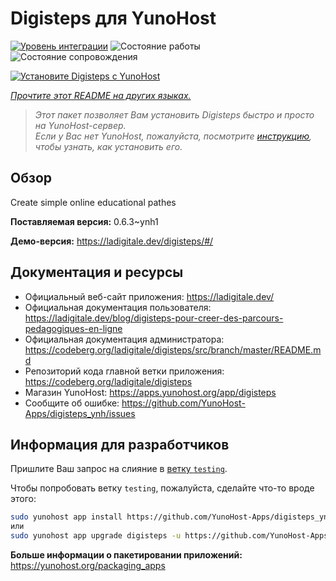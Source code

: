 <!--
Важно: этот README был автоматически сгенерирован <https://github.com/YunoHost/apps/tree/master/tools/readme_generator>
Он НЕ ДОЛЖЕН редактироваться вручную.
-->

# Digisteps для YunoHost

[![Уровень интеграции](https://apps.yunohost.org/badge/integration/digisteps)](https://ci-apps.yunohost.org/ci/apps/digisteps/)
![Состояние работы](https://apps.yunohost.org/badge/state/digisteps)
![Состояние сопровождения](https://apps.yunohost.org/badge/maintained/digisteps)

[![Установите Digisteps с YunoHost](https://install-app.yunohost.org/install-with-yunohost.svg)](https://install-app.yunohost.org/?app=digisteps)

*[Прочтите этот README на других языках.](./ALL_README.md)*

> *Этот пакет позволяет Вам установить Digisteps быстро и просто на YunoHost-сервер.*  
> *Если у Вас нет YunoHost, пожалуйста, посмотрите [инструкцию](https://yunohost.org/install), чтобы узнать, как установить его.*

## Обзор

Create simple online educational pathes

**Поставляемая версия:** 0.6.3~ynh1

**Демо-версия:** <https://ladigitale.dev/digisteps/#/>
## Документация и ресурсы

- Официальный веб-сайт приложения: <https://ladigitale.dev/>
- Официальная документация пользователя: <https://ladigitale.dev/blog/digisteps-pour-creer-des-parcours-pedagogiques-en-ligne>
- Официальная документация администратора: <https://codeberg.org/ladigitale/digisteps/src/branch/master/README.md>
- Репозиторий кода главной ветки приложения: <https://codeberg.org/ladigitale/digisteps>
- Магазин YunoHost: <https://apps.yunohost.org/app/digisteps>
- Сообщите об ошибке: <https://github.com/YunoHost-Apps/digisteps_ynh/issues>

## Информация для разработчиков

Пришлите Ваш запрос на слияние в [ветку `testing`](https://github.com/YunoHost-Apps/digisteps_ynh/tree/testing).

Чтобы попробовать ветку `testing`, пожалуйста, сделайте что-то вроде этого:

```bash
sudo yunohost app install https://github.com/YunoHost-Apps/digisteps_ynh/tree/testing --debug
или
sudo yunohost app upgrade digisteps -u https://github.com/YunoHost-Apps/digisteps_ynh/tree/testing --debug
```

**Больше информации о пакетировании приложений:** <https://yunohost.org/packaging_apps>
